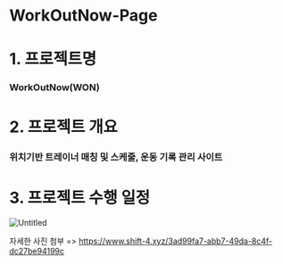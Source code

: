 # WorkOutNow-Page
# 1. 프로젝트명

### WorkOutNow(WON)

# 2. 프로젝트 개요

### 위치기반 트레이너 매칭 및 스케줄, 운동 기록 관리 사이트

# 3. 프로젝트 수행 일정

![Untitled](https://s3-us-west-2.amazonaws.com/secure.notion-static.com/06cf4bd9-a821-4bfd-9ca0-9886383e449f/Untitled.png)

자세한 사진 첨부 => https://www.shift-4.xyz/3ad99fa7-abb7-49da-8c4f-dc27be94199c
